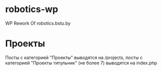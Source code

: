 # robotics-wp
WP Rework Of robotics.bstu.by

# Проекты

Посты с категорией "Проекты" выводятся на /projects, посты с категорией "Проекты титульник" (не более 7) выводятся на index.php